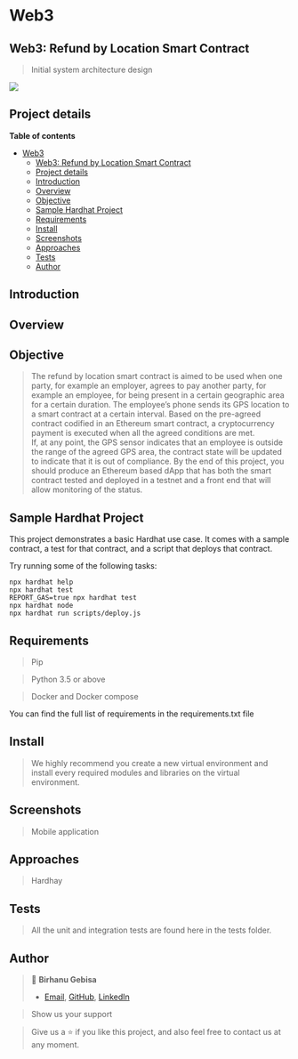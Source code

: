 # Web3

## Web3: Refund by Location Smart Contract
> Initial system architecture design

![](screen_shots/doagriam-diagram.png)

## Project details

**Table of contents**

- [Web3](#web3)
  - [Web3: Refund by Location Smart Contract](#web3-refund-by-location-smart-contract)
  - [Project details](#project-details)
  - [Introduction](#introduction)
  - [Overview](#overview)
  - [Objective](#objective)
  - [Sample Hardhat Project](#sample-hardhat-project)
  - [Requirements](#requirements)
  - [Install](#install)
  - [Screenshots](#screenshots)
  - [Approaches](#approaches)
  - [Tests](#tests)
  - [Author](#author)

## Introduction

> 

## Overview

> 



## Objective

> The refund by location smart contract is aimed to be used when one party, for example an employer, agrees to pay another party, for example an employee, for being present in a certain geographic area for a certain duration. The employee’s phone sends its GPS location to a smart contract at a certain interval. Based on the pre-agreed contract codified in an Ethereum smart contract, a cryptocurrency payment is executed when all the agreed conditions are met.  
If, at any point, the GPS sensor indicates that an employee is outside the range of the agreed GPS area, the contract state will be updated to indicate that it is out of compliance. By the end of this project, you should produce an Ethereum based dApp that has both the smart contract tested and deployed in a testnet and a front end that will allow monitoring of the status.


## Sample Hardhat Project

This project demonstrates a basic Hardhat use case. It comes with a sample contract, a test for that contract, and a script that deploys that contract.

Try running some of the following tasks:

```shell
npx hardhat help
npx hardhat test
REPORT_GAS=true npx hardhat test
npx hardhat node
npx hardhat run scripts/deploy.js
```
## Requirements

> Pip

> Python 3.5 or above

> Docker and Docker compose

You can find the full list of requirements in the requirements.txt file

## Install

> We highly recommend you create a new virtual environment and install every required modules and libraries on the virtual environment.

## Screenshots

> Mobile application

## Approaches

> Hardhay

## Tests

> All the unit and integration tests are found here in the tests folder.

## Author

> 👤 **Birhanu Gebisa**
>
> - [Email](mailto:birhanugebisa@gmail.com), [GitHub](https://github.com/BirhanuGebisa), [LinkedIn](https://www.linkedin.com/in/birhanu-gebisa2721/)

> Show us your support

> Give us a ⭐ if you like this project, and also feel free to contact us at any moment.